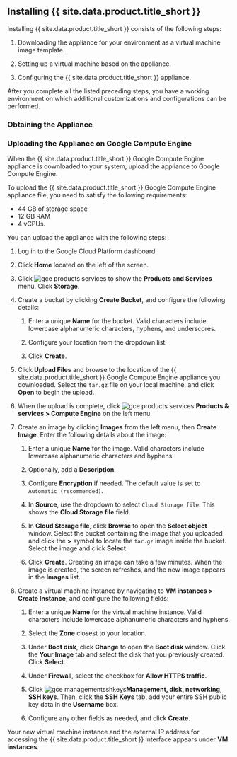 ## Installing {{ site.data.product.title_short }}

Installing {{ site.data.product.title_short }} consists of the following steps:

1.  Downloading the appliance for your environment as a virtual machine
    image template.

2.  Setting up a virtual machine based on the appliance.

3.  Configuring the {{ site.data.product.title_short }} appliance.

After you complete all the listed preceding steps, you have
a working environment on which additional customizations and
configurations can be performed.

### Obtaining the Appliance

### Uploading the Appliance on Google Compute Engine

When the {{ site.data.product.title_short }} Google Compute Engine appliance is downloaded to your system, upload the appliance to Google Compute Engine.

To upload the {{ site.data.product.title_short }} Google Compute Engine appliance file, you need to satisfy the following requirements:
- 44 GB of storage space
- 12 GB RAM
- 4 vCPUs.

You can upload the appliance with the following steps:

1.  Log in to the Google Cloud Platform dashboard.

2.  Click **Home** located on the left of the screen.

3.  Click ![gce products services](../images/gce-products-services.png) to
    show the **Products and Services** menu. Click **Storage**.

4.  Create a bucket by clicking **Create Bucket**, and configure the
    following details:

    1.  Enter a unique **Name** for the bucket.  Valid characters include lowercase alphanumeric characters, hyphens, and underscores.

    2.  Configure your location from the dropdown list.

    3.  Click **Create**.

5.  Click **Upload Files** and browse to the location of the
    {{ site.data.product.title_short }} Google Compute Engine appliance you downloaded.
    Select the `tar.gz` file on your local machine, and click **Open**
    to begin the upload.

6.  When the upload is complete, click ![gce products
    services](../images/gce-products-services.png) **Products &
    services > Compute Engine** on the left menu.

7.  Create an image by clicking **Images** from the left menu, then
    **Create Image**. Enter the following details about the image:

    1.  Enter a unique **Name** for the image. Valid characters include lowercase alphanumeric characters and hyphens.

    2.  Optionally, add a **Description**.

    3.  Configure **Encryption** if needed. The default value is set to `Automatic
        (recommended)`.

    4.  In **Source**, use the dropdown to select `Cloud Storage file`.
        This shows the **Cloud Storage file** field.

    5.  In **Cloud Storage file**, click **Browse** to open the
        **Select object** window. Select the bucket containing the image that you uploaded and click the **\>** symbol to locate the `tar.gz`
        image inside the bucket. Select the image and click **Select**.

    6.  Click **Create**. Creating an image can take a few minutes.
        When the image is created, the screen refreshes, and the new
        image appears in the **Images** list.

8.  Create a virtual machine instance by navigating to **VM
    instances > Create Instance**, and configure the following fields:

    1.  Enter a unique **Name** for the virtual machine instance. Valid characters include lowercase alphanumeric characters and hyphens.

    2.  Select the **Zone** closest to your location.

    3.  Under **Boot disk**, click **Change** to open the **Boot
        disk** window. Click the **Your Image** tab and select the disk that you previously created. Click **Select**.

    4.  Under **Firewall**, select the checkbox for **Allow HTTPS
        traffic**.

    5.  Click ![gce
        managementsshkeys](../images/gce-managementsshkeys.png)**Management,
        disk, networking, SSH keys**. Then, click the **SSH Keys** tab,
        add your entire SSH public key data in the **Username** box.

    6.  Configure any other fields as needed, and click **Create**.

Your new virtual machine instance and the external IP address
for accessing the {{ site.data.product.title_short }} interface appears under **VM instances**.
